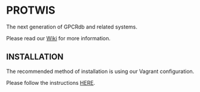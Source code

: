 PROTWIS
====

The next generation of GPCRdb and related systems.

Please read our [Wiki](https://bitbucket.org/gpcr/protwis/wiki/Home) for more information.

INSTALLATION
---

The recommended method of installation is using our Vagrant configuration.

Please follow the instructions [HERE][1].

[1]: https://bitbucket.org/gpcr/protwis_vagrant